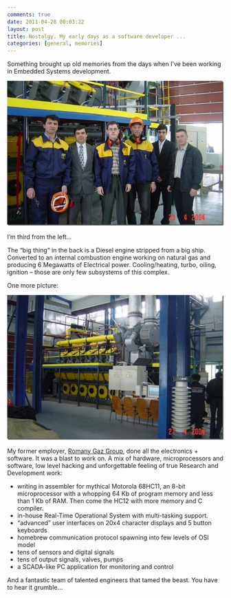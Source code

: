 ```yaml
---
comments: true
date: 2011-04-28 00:03:22
layout: post
title: Nostalgy. My early days as a software developer ...
categories: [general, memories]
---
```


Something brought up old memories from the days when I’ve been working in Embedded Systems development.

![alt screenshot](/../../../../../images/2011/dsc00984.jpg)

I’m third from the left...

The “big thing” in the back is a Diesel engine stripped from a big ship. Converted to an internal combustion engine working on natural gas and producing 6 Megawatts of Electrical power. Cooling/heating, turbo, oiling, ignition – those are only few subsystems of this complex.

One more picture:

![alt screenshot](/../../../../../images/2011/dsc00931.jpg)

My former employer, [Romany Gaz Group](http://rgg.md), done all the electronics + software. It was a blast to work on. A mix of hardware, microprocessors and software, low level hacking and unforgettable feeling of true Research and Development work:

  * writing in assembler for mythical Motorola 68HC11, an 8-bit microprocessor with a whopping 64 Kb of program memory and less than 1 Kb of RAM. Then come the HC12 with more memory and C compiler. 
  * in-house Real-Time Operational System with multi-tasking support. 
  * “advanced” user interfaces on 20x4 character displays and 5 button keyboards 
  * homebrew communication protocol spawning into few levels of OSI model 
  * tens of sensors and digital signals 
  * tens of output signals, valves, pumps 
  * a SCADA-like PC application for monitoring and control 

And a fantastic team of talented engineers that tamed the beast. You have to hear it grumble...
